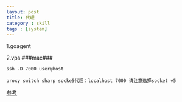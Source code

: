 ```yaml
---
layout: post
title: 代理
category : skill
tags : [system]
---
```


1.goagent

2.vps
###mac###

    ssh -D 7000 user@host

    proxy switch sharp socke5代理：localhost 7000 请注意选择socket v5

[参考](http://zhengyaotian.com/System/Mac%E4%B8%8B%E6%9C%80%E7%AE%80%E5%8D%95%E7%9A%84%E7%BF%BB%E5%A2%99%E6%8A%80%E5%B7%A7)

